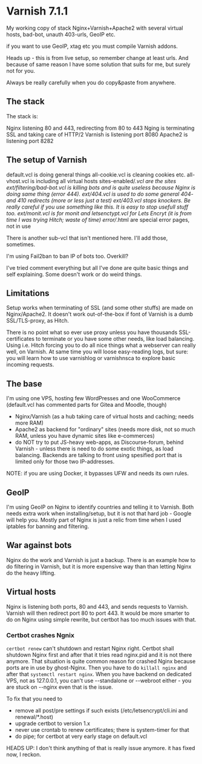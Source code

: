 # Varnish 7.1.1

My working copy of stack Nginx+Varnish+Apache2 with several virtual hosts, bad-bot, unauth 403-urls, GeoIP etc.

if you want to use GeoIP, xtag etc you must compile Varnish addons.

Heads up - this is from live setup, so remember change at least urls. And because of same reason I have some solution that suits for me, but surely not for you.

Always be really carefully when you do copy&paste from anywhere.

## The stack

The stack is:

Nginx listening 80 and 443, redirecting from 80 to 443
Nging is terminating SSL and taking care of HTTP/2
Varnish is listening port 8080
Apache2 is listening port 8282

## The setup of Varnish

default.vcl is doing general things
all-cookie.vcl is cleaning cookies etc.
all-vhost.vcl is including all virtual hosts
sites-enabled/*.vcl are the sites
ext/filtering/bad-bot.vcl is killing bots and is quite useless because Nginx is doing same thing (error 444).
ext/404.vcl is used to do some general 404- and 410 redirects (more or less just a test)
ext/403.vcl stops knockers. Be really careful if you use something like this. It is easy to stop usefull stuff too.
ext/monit.vcl is for monit and letsenctypt.vcl for Lets Encryt (it is from time I was trying Hitch; waste of time)
error/*.html are special error pages, not in use

There is another sub-vcl that isn't mentioned here. I'll add those, sometimes.

I'm using Fail2ban to ban IP of bots too. Overkill?

I've tried comment everything but all I've done are quite basic things and self explaining. Some doesn't work or do weird things.

## Limitations

Setup works when terminating of SSL (and some other stuffs) are made on Nginx/Apache2. 
It doesn't work out-of-the-box if font of Varnish is a dumb SSL/TLS-proxy, as Hitch.

There is no point what so ever use proxy unless you have thousands SSL-certificates to terminate or
you have some other needs, like load balancing. Using i.e. Hitch forcing you to do all nice things what
a webserver can really well, on Varnish. At same time you will loose easy-reading logs, but sure: you will 
learn how to use varnishlog or varnishnsca to explore basic incoming requests.

## The base

I'm using one VPS, hosting few WordPresses and one WooCommerce (default.vcl has commented parts for Gitea and Moodle, though)
* Nginx/Varnish (as a hub taking care of virtual hosts and caching; needs more RAM)
* Apache2 as backend for "ordinary" sites (needs more disk, not so much RAM, unless you have dynamic sites like e-commerces)
* do NOT try to put JS-heavy web-apps, as Discourse-forum, behind Varnish - unless there is need to do some exotic things, as load balancing.
Backends are talking to front using spesified port that is limited only for those two IP-addresses.

NOTE: if you are using Docker, it bypasses UFW and needs its own rules.

## GeoIP

I'm using GeoIP on Nginx to identify countries and telling it to Varnish. Both needs extra work when installing/setup, but it is not that hard
job - Google will help you. Mostly part of Nginx is just a relic from time when I used iptables for banning and filtering.

## War against bots

Nginx do the work and Varnish is just a backup. There is an example how to do filtering in Varnish, but it is more expensive way than than letting Nginx do the heavy lifting.

## Virtual hosts

Nginx is listening both ports, 80 and 443, and sends requests to Varnish. Varnish will then redirect port 80 to port 443. 
It would be more smarter to do on Nginx using simple rewrite, but certbot has too much issues with that.

### Certbot crashes Ngnix
```certbot renew``` can't shutdown and restart Nginx right. Certbot shall shutdown Nginx first and 
after that it tries read nginx.pid and it is not there anymore. That situation is quite common reason for crashed
Nginx because ports are in use by ghost-Nginx. Then you have to do ```killall nginx``` and after that
```systemctl restart nginx```. When you have backend on dedicated VPS, not as 127.0.0.1, you can't use
--standalone or --webroot either - you are stuck on --nginx even that is the issue.

To fix that you need to
* remove all post/pre settings if such exists (/etc/letsencrypt/cli.ini and renewal/*.host)
* upgrade certbot to version 1.x
* never use crontab to renew certificates; there is system-timer for that
* do pipe; for certbot at very early stage on default.vcl

HEADS UP: I don't think anything of that is really issue anymore. it has fixed now, I reckon.


